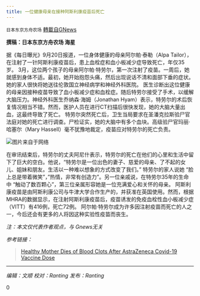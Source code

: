 ```yaml
---
title: 一位健康母亲在接种阿斯利康疫苗后死亡
---
```

`日本东京方舟农场` [轉載自GNews](https://gnews.org/zh-hans/1544687/)

**撰稿：日本东京方舟农场 海星**

据《每日曝光》9月20日报道，一位身体健康的母亲阿尔帕·泰勒（Alpa Tailor），在注射了一针阿斯利康疫苗后，患上血栓症和血小板减少症导致死亡，年仅35岁。
3月，这位两个孩子的母亲阿尔帕·特劳尔，第一次注射了疫苗。一周后，她就感到身体不适。最初，她开始抱怨头痛，然后出现说话不清和面部下垂的症状。她的家人很快将她送往伦敦国立神经病学和神经外科医院。
医生诊断出这位健康的母亲因接种疫苗导致了血小板减少症和血栓症。随后特劳尔接受了手术，以缓解大脑压力。神经外科医生乔纳森·海姆（Jonathan Hyam）表示，特劳尔的术后恢复情况相当不错。然而，医护人员在进行CT扫描后很快发现，她的大脑大量出血，这最终导致了死亡。
特劳尔突然死亡后，卫生当局要求在圣潘克拉斯验尸官法庭对她的死亡进行调查。尸检证实，她的大脑中有多个血块。高级验尸官玛丽·哈塞尔（Mary Hassell）毫不犹豫地裁定，疫苗应对特劳尔的死亡负责。

![](https://assets.gnews.org/wp-content/uploads/2021/09/0_Gofundme-picjpeg.jpg)图片来自于网络

在审讯结束后，特劳尔的丈夫阿尼什表示，特劳尔的死亡在他们的心里和生活中留下了巨大的空白。他说，“特劳尔是一位出色的妻子、慈爱的母亲、了不起的女儿、姐妹和朋友。生活以一种难以想象的方式改变了我们。”
特劳尔的家人说她 “脸上总是带着微笑”，”热情，非常有创造力”。另一位亲戚说，在特劳尔35年的生命中 “触动了数百颗心”，第三位亲属形容她是一位充满爱心和关怀的母亲。
阿斯利康疫苗是由阿斯利康公司与牛津大学合作生产的，并获准在英国使用。然而，根据MHRA的数据显示，在注射阿斯利康疫苗后，疫苗诱发的免疫血栓性血小板减少症（VITT）有416例，死亡72例。
阿尔帕·特劳尔成为许多因注射疫苗而死亡的人之一，今后还会有更多的人将因这种实验性疫苗而丧生。

*注：本文仅代表作者观点，与 Gnews无关*

*参考链接：*



> [Healthy Mother Dies of Blood Clots After AstraZeneca Covid-19 Vaccine Dose](https://theexpose.uk/2021/09/20/healthy-mother-dies-of-blood-clots-after-astrazeneca-covid-19-vaccine-dose/)



* * *

*编辑：文顺 校对：Ranting 发布：Ranting*

0

